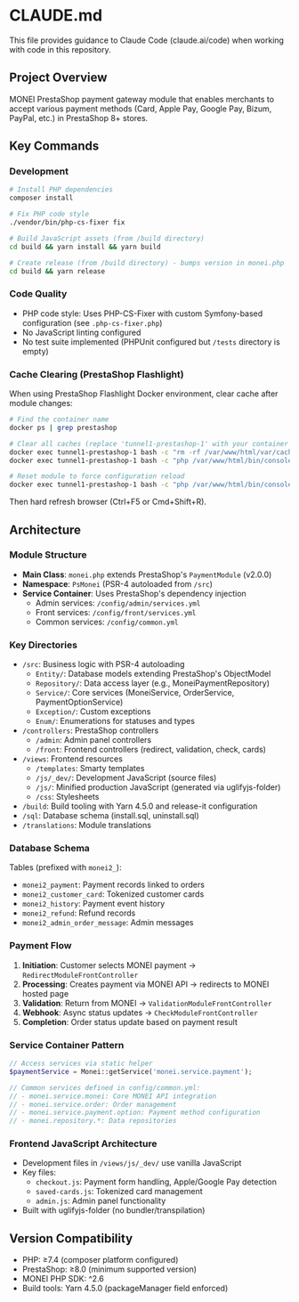 # CLAUDE.md

This file provides guidance to Claude Code (claude.ai/code) when working with code in this repository.

## Project Overview

MONEI PrestaShop payment gateway module that enables merchants to accept various payment methods (Card, Apple Pay, Google Pay, Bizum, PayPal, etc.) in PrestaShop 8+ stores.

## Key Commands

### Development
```bash
# Install PHP dependencies
composer install

# Fix PHP code style
./vendor/bin/php-cs-fixer fix

# Build JavaScript assets (from /build directory)
cd build && yarn install && yarn build

# Create release (from /build directory) - bumps version in monei.php
cd build && yarn release
```

### Code Quality
- PHP code style: Uses PHP-CS-Fixer with custom Symfony-based configuration (see `.php-cs-fixer.php`)
- No JavaScript linting configured
- No test suite implemented (PHPUnit configured but `/tests` directory is empty)

### Cache Clearing (PrestaShop Flashlight)
When using PrestaShop Flashlight Docker environment, clear cache after module changes:
```bash
# Find the container name
docker ps | grep prestashop

# Clear all caches (replace 'tunnel1-prestashop-1' with your container name)
docker exec tunnel1-prestashop-1 bash -c "rm -rf /var/www/html/var/cache/*"
docker exec tunnel1-prestashop-1 bash -c "php /var/www/html/bin/console cache:clear"

# Reset module to force configuration reload
docker exec tunnel1-prestashop-1 bash -c "php /var/www/html/bin/console prestashop:module reset monei"
```
Then hard refresh browser (Ctrl+F5 or Cmd+Shift+R).

## Architecture

### Module Structure
- **Main Class**: `monei.php` extends PrestaShop's `PaymentModule` (v2.0.0)
- **Namespace**: `PsMonei` (PSR-4 autoloaded from `/src`)
- **Service Container**: Uses PrestaShop's dependency injection
  - Admin services: `/config/admin/services.yml`
  - Front services: `/config/front/services.yml`
  - Common services: `/config/common.yml`

### Key Directories
- `/src`: Business logic with PSR-4 autoloading
  - `Entity/`: Database models extending PrestaShop's ObjectModel
  - `Repository/`: Data access layer (e.g., MoneiPaymentRepository)
  - `Service/`: Core services (MoneiService, OrderService, PaymentOptionService)
  - `Exception/`: Custom exceptions
  - `Enum/`: Enumerations for statuses and types
- `/controllers`: PrestaShop controllers
  - `/admin`: Admin panel controllers
  - `/front`: Frontend controllers (redirect, validation, check, cards)
- `/views`: Frontend resources
  - `/templates`: Smarty templates
  - `/js/_dev/`: Development JavaScript (source files)
  - `/js/`: Minified production JavaScript (generated via uglifyjs-folder)
  - `/css`: Stylesheets
- `/build`: Build tooling with Yarn 4.5.0 and release-it configuration
- `/sql`: Database schema (install.sql, uninstall.sql)
- `/translations`: Module translations

### Database Schema
Tables (prefixed with `monei2_`):
- `monei2_payment`: Payment records linked to orders
- `monei2_customer_card`: Tokenized customer cards
- `monei2_history`: Payment event history
- `monei2_refund`: Refund records
- `monei2_admin_order_message`: Admin messages

### Payment Flow
1. **Initiation**: Customer selects MONEI payment → `RedirectModuleFrontController`
2. **Processing**: Creates payment via MONEI API → redirects to MONEI hosted page
3. **Validation**: Return from MONEI → `ValidationModuleFrontController`
4. **Webhook**: Async status updates → `CheckModuleFrontController`
5. **Completion**: Order status update based on payment result

### Service Container Pattern
```php
// Access services via static helper
$paymentService = Monei::getService('monei.service.payment');

// Common services defined in config/common.yml:
// - monei.service.monei: Core MONEI API integration
// - monei.service.order: Order management
// - monei.service.payment.option: Payment method configuration
// - monei.repository.*: Data repositories
```

### Frontend JavaScript Architecture
- Development files in `/views/js/_dev/` use vanilla JavaScript
- Key files:
  - `checkout.js`: Payment form handling, Apple/Google Pay detection
  - `saved-cards.js`: Tokenized card management
  - `admin.js`: Admin panel functionality
- Built with uglifyjs-folder (no bundler/transpilation)

## Version Compatibility
- PHP: ≥7.4 (composer platform configured)
- PrestaShop: ≥8.0 (minimum supported version)
- MONEI PHP SDK: ^2.6
- Build tools: Yarn 4.5.0 (packageManager field enforced)